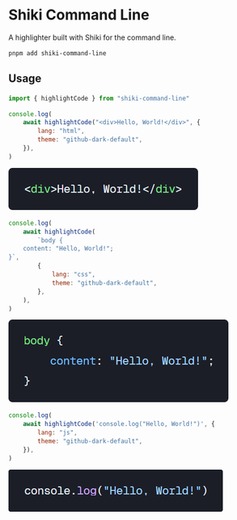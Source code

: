 # Shiki Command Line

A highlighter built with Shiki for the command line.

```bash
pnpm add shiki-command-line
```

## Usage

```js
import { highlightCode } from "shiki-command-line"
```

```js
console.log(
    await highlightCode("<div>Hello, World!</div>", {
        lang: "html",
        theme: "github-dark-default",
    }),
)
```

![](/assets/html.png)

```js
console.log(
    await highlightCode(
        `body {
    content: "Hello, World!";
}`,
        {
            lang: "css",
            theme: "github-dark-default",
        },
    ),
)
```

![](/assets/css.png)

```js
console.log(
    await highlightCode('console.log("Hello, World!")', {
        lang: "js",
        theme: "github-dark-default",
    }),
)
```

![](/assets/js.png)

